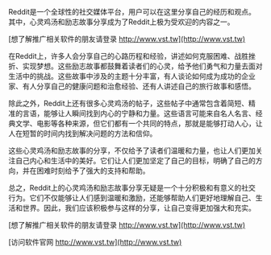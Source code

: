 Reddit是一个全球性的社交媒体平台，用户可以在这里分享自己的经历和观点。其中，心灵鸡汤和励志故事分享成为了Reddit上极为受欢迎的内容之一。

[想了解推广相关软件的朋友请登录 http://www.vst.tw](http://www.vst.tw)

在Reddit上，许多人会分享自己的心路历程和经验，讲述如何克服困难、战胜挫折、实现梦想。这些励志故事都鼓舞着读者们的心灵，给予他们勇气和力量去面对生活中的挑战。这些故事中涉及的主题十分丰富，有人谈论如何成为成功的企业家、有人分享自己的健康问题和治愈经验、还有人讲述自己的旅行故事和感悟。

除此之外，Reddit上还有很多心灵鸡汤的帖子，这些帖子中通常包含着简短、精准的言语，能够让人瞬间找到内心的宁静和力量。这些语言可能来自名人名言、经典文学、电影等各种来源，但它们都有一个共同的特点，那就是能够打动人心，让人在短暂的时间内找到解决问题的方法和信仰。

这些心灵鸡汤和励志故事的分享，不仅给予了读者们温暖和力量，也让人们更加关注自己内心和生活中的美好。它们让人们更加坚定了自己的目标，明确了自己的方向，并在困难时刻给予了强大的支持和帮助。

总之，Reddit上的心灵鸡汤和励志故事分享无疑是一个十分积极和有意义的社交行为。它们不仅能够让人们感到温暖和激励，还能够帮助人们更好地理解自己、生活和世界。因此，我们应该积极参与这样的分享，让自己变得更加强大和充实。

[想了解推广相关软件的朋友请登录 http://www.vst.tw](http://www.vst.tw)


[访问软件官网 http://www.vst.tw](http://www.vst.tw)
